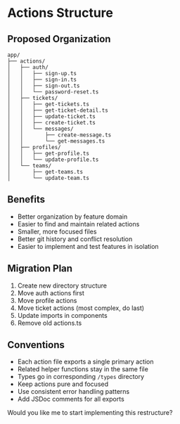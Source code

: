# Actions Structure

## Proposed Organization

```
app/
├── actions/
│   ├── auth/
│   │   ├── sign-up.ts
│   │   ├── sign-in.ts
│   │   ├── sign-out.ts
│   │   └── password-reset.ts
│   ├── tickets/
│   │   ├── get-tickets.ts
│   │   ├── get-ticket-detail.ts
│   │   ├── update-ticket.ts
│   │   ├── create-ticket.ts
│   │   └── messages/
│   │       ├── create-message.ts
│   │       └── get-messages.ts
│   ├── profiles/
│   │   ├── get-profile.ts
│   │   └── update-profile.ts
│   └── teams/
│       ├── get-teams.ts
│       └── update-team.ts
```

## Benefits
- Better organization by feature domain
- Easier to find and maintain related actions
- Smaller, more focused files
- Better git history and conflict resolution
- Easier to implement and test features in isolation

## Migration Plan
1. Create new directory structure
2. Move auth actions first
3. Move profile actions
4. Move ticket actions (most complex, do last)
5. Update imports in components
6. Remove old actions.ts

## Conventions
- Each action file exports a single primary action
- Related helper functions stay in the same file
- Types go in corresponding `/types` directory
- Keep actions pure and focused
- Use consistent error handling patterns
- Add JSDoc comments for all exports

Would you like me to start implementing this restructure? 
